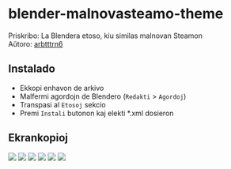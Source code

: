 # blender-malnovasteamo-theme  
Priskribo: La Blendera etoso, kiu similas malnovan Steamon  
Aŭtoro: [arbtttrn6](https://github.com/ArturAiwasan)  

## Instalado  

* Ekkopi enhavon de arkivo  
* Malfermi agordojn de Blendero (`Redakti` > `Agordoj`)  
* Transpasi al `Etosoj` sekcio  
* Premi `Instali` butonon kaj elekti *.xml dosieron  

## Ekrankopioj  

![](https://i.imgur.com/yvucGpF.png)
![](https://i.imgur.com/tZwBb9R.png)
![](https://i.imgur.com/I5c5rOy.png)
![](https://i.imgur.com/J9QMzRc.png)
![](https://i.imgur.com/pv08pn3.png)
![](https://i.imgur.com/45TIq70.png)
